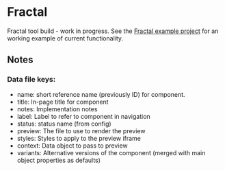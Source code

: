 # Fractal

Fractal tool build - work in progress. See the [Fractal example project](https://github.com/frctl/example) for an working example of current functionality.

## Notes

### Data file keys:

* name: short reference name (previously ID) for component.
* title: In-page title for component
* notes: Implementation notes
* label: Label to refer to component in navigation
* status: status name (from config) 
* preview: The file to use to render the preview
* styles: Styles to apply to the preview iframe 
* context: Data object to pass to preview
* variants: Alternative versions of the component (merged with main object properties as defaults)

